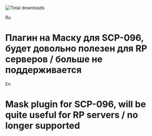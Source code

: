 ![Total downloads](https://img.shields.io/github/downloads/LigindaLeg/Scp096Mask/total)

Ru 
# Плагин на Маску для SCP-096, будет довольно полезен для RP серверов / больше не поддерживается

En
# Mask plugin for SCP-096, will be quite useful for RP servers / no longer supported
